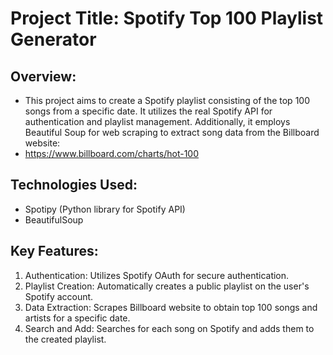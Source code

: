 # Project Title: Spotify Top 100 Playlist Generator

## Overview:
- This project aims to create a Spotify playlist consisting of the top 100 songs from a specific date. It utilizes the real Spotify API for authentication and playlist management. Additionally, it employs Beautiful Soup for web scraping to extract song data from the Billboard website:
- https://www.billboard.com/charts/hot-100

## Technologies Used:
- Spotipy (Python library for Spotify API)
- BeautifulSoup 

## Key Features:
1. Authentication: Utilizes Spotify OAuth for secure authentication.
2. Playlist Creation: Automatically creates a public playlist on the user's Spotify account.
3. Data Extraction: Scrapes Billboard website to obtain top 100 songs and artists for a specific date.
4. Search and Add: Searches for each song on Spotify and adds them to the created playlist.


